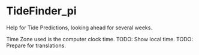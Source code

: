 # TideFinder_pi
Help for Tide Predictions, looking ahead for several weeks.

Time Zone used is the computer clock time. TODO: Show local time. TODO: Prepare for translations.

